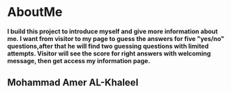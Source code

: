 # AboutMe

**I build this project to introduce myself and give more information about me.
I want from visitor to my page to guess the answers for five "yes/no" questions,after that he will find
two guessing questions with limited attempts.
Visitor will see the score for right answers with welcoming message, then get access my information page.**

## Mohammad Amer AL-Khaleel
